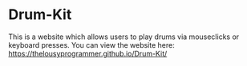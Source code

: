 # Drum-Kit
This is a website which allows users to play drums via mouseclicks or keyboard presses. You can view the website here: https://thelousyprogrammer.github.io/Drum-Kit/
